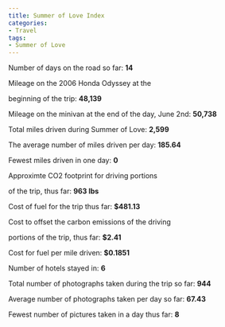 ```yaml
---
title: Summer of Love Index
categories:
- Travel
tags:
- Summer of Love
---
```



Number of days on the road so far: **14**

Mileage on the 2006 Honda Odyssey at the  

beginning of the trip: **48,139**

Mileage on the minivan at the end of the day, June 2nd: **50,738**

Total miles driven during Summer of Love: **2,599**

The average number of miles driven per day: **185.64**

Fewest miles driven in one day: **0**

Approximte CO2 footprint for driving portions  

of the trip, thus far: **963 lbs**

Cost of fuel for the trip thus far: **$481.13**

Cost to offset the carbon emissions of the driving  

portions of the trip, thus far: **$2.41**

Cost for fuel per mile driven: **$0.1851**

Number of hotels stayed in: **6**

Total number of photographs taken during the trip so far: **944**

Average number of photographs taken per day so far: **67.43**

Fewest number of pictures taken in a day thus far: **8**

